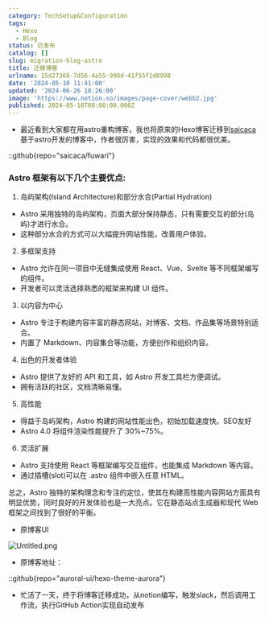```yaml
---
category: TechSetup&Configuration
tags:
  - Hexo
  - Blog
status: 已发布
catalog: []
slug: migration-blog-astro
title: 迁移博客
urlname: 15d27368-7d56-4a55-998d-41f55f1d0998
date: '2024-05-10 11:41:00'
updated: '2024-06-26 18:26:00'
image: 'https://www.notion.so/images/page-cover/webb2.jpg'
published: 2024-05-10T08:00:00.000Z
---
```

- 最近看到大家都在用astro重构博客，我也将原来的Hexo博客迁移到[saicaca](https://github.com/saicaca/fuwari)基于astro开发的博客中，作者很厉害，实现的效果和代码都很优美。

::github{repo="saicaca/fuwari"}


### Astro 框架有以下几个主要优点:



1. 岛屿架构(Island Architecture)和部分水合(Partial Hydration)
- Astro 采用独特的岛屿架构，页面大部分保持静态，只有需要交互的部分(岛屿)才进行水合。
- 这种部分水合的方式可以大幅提升网站性能，改善用户体验。

2. 多框架支持
- Astro 允许在同一项目中无缝集成使用 React、Vue、Svelte 等不同框架编写的组件。
- 开发者可以灵活选择熟悉的框架来构建 UI 组件。

3. 以内容为中心
- Astro 专注于构建内容丰富的静态网站，对博客、文档、作品集等场景特别适合。
- 内置了 Markdown、内容集合等功能，方便创作和组织内容。

4. 出色的开发者体验
- Astro 提供了友好的 API 和工具，如 Astro 开发工具栏方便调试。
- 拥有活跃的社区，文档清晰易懂。

5. 高性能
- 得益于岛屿架构，Astro 构建的网站性能出色，初始加载速度快。SEO友好
- Astro 4.0 将组件渲染性能提升了 30%~75%。

6. 灵活扩展
- Astro 支持使用 React 等框架编写交互组件，也能集成 Markdown 等内容。
- 通过插槽(slot)可以在 .astro 组件中嵌入任意 HTML。

总之，Astro 独特的架构理念和专注的定位，使其在构建高性能内容网站方面具有明显优势，同时良好的开发体验也是一大亮点。它在静态站点生成器和现代 Web 框架之间找到了很好的平衡。

- 原博客UI

![Untitled.png](https://prod-files-secure.s3.us-west-2.amazonaws.com/5d24fe63-e567-4804-86f9-9fdc62e13082/3d59c350-432a-4fb6-a08f-0638fef2026e/Untitled.png?X-Amz-Algorithm=AWS4-HMAC-SHA256&X-Amz-Content-Sha256=UNSIGNED-PAYLOAD&X-Amz-Credential=ASIAZI2LB466WM4VLC6D%2F20250202%2Fus-west-2%2Fs3%2Faws4_request&X-Amz-Date=20250202T053435Z&X-Amz-Expires=3600&X-Amz-Security-Token=IQoJb3JpZ2luX2VjENz%2F%2F%2F%2F%2F%2F%2F%2F%2F%2FwEaCXVzLXdlc3QtMiJGMEQCIGRjWEx5TCV0r8L8esn1zcgxcJFq62Eo5YSajcazw1oiAiA%2Bk8QQL3glXE%2B%2FfOkWo%2FGq0z5eF6BR95MCSOTXyFam0SqIBAjl%2F%2F%2F%2F%2F%2F%2F%2F%2F%2F8BEAAaDDYzNzQyMzE4MzgwNSIMgKquMMmUHnxIdqKpKtwDxG3n9Hd2dcAxZDC5m66CAXGYX3YQdgxQ2ljSxco2G2o4muw7VGgej6HtYmR3tWuKEYe%2FqCM14OjzfpgyD4pZaZXQIwnPbo%2FfLmD6DQEOGeSMPoZiu0bpGz1mOIcLbMvBrWfELKIpA8X0h%2BF2bhk7zNrR8iEk5JGIvDgXjBlyUPWoD%2FGK20BCk3wDWVQMeZd1NXBZccYf6my7qwkKnIx9cmib9Bwf7Fzsa%2FF2Q%2BnkYNozXFrtVZCb4281lzqz0O1BIm03B1e1XS0V1vsoJ7Qn98hY9CHrdXNyhK6GH17baN64Ks%2Bq06NdO0YigphO3Bc3VbVCCPIXNKJ%2FeRmndWzTnPedrZrGaFM9slgagKHean3gLaZCSdTek2KqW7BE%2Bxx5ioWplinqaqofe3WICY0JohbiLL%2BEq3uwMx%2F8gEZoZkdLzC7fMY09fOVc3M0BjcIkqqeAimoaSOS2Ks3TAmAekRW0dulhze6uu58tNqCmSbkhaaeFQVUkLhpLPbOoQ%2BUarpOoJg2aob4Jwidil9G8dTnCvywfFyS6ewdkrqwwKi01sCWjAetz5cTvxQzM6Id5Zmd3EOF5B8uiOEWQlnGvBkBuYeKDbCqXxN45ONPTfncW1N7AGX4I4ftYzs8wgOH7vAY6pgGqdsMgYkG7gmjIVFivo1C6iNYvwouz1bV0bPgxiCZyBPugYMOvbG2mBJK%2F77limvwhjieIVv9xhDE4ACtP%2Baf%2Bv5wlFqZPSn1ixNoSzRVa4mYw%2FS%2FEDLqJfznRtvWYp0IJGvyofeRxGrMf6yFsg0q%2BAdQ7wOm1K9dlH2Gch5W4PNiXL4HIyBml7G8ROhx339M8QJaDW5hv%2BOahp6Y9D1Zg1qfEAYhg&X-Amz-Signature=e358e9ddc2f90e98630a5142fea8bf9054483fe73a7cc40ac9399201fb118095&X-Amz-SignedHeaders=host&x-id=GetObject)

- 原博客地址：

::github{repo="auroral-ui/hexo-theme-aurora"}

- 忙活了一天，终于将博客迁移成功，从notion编写，触发slack，然后调用工作流，执行GitHub Action实现自动发布
